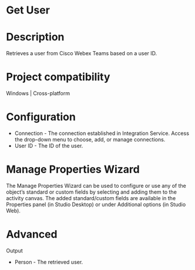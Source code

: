 ﻿# Get User

# Description

Retrieves a user from Cisco Webex Teams based on a user ID.

# Project compatibility

Windows | Cross-platform

# Configuration

* Connection - The connection established in Integration Service. Access the drop-down menu to choose, add, or manage connections.
* User ID - The ID of the user.

# Manage Properties Wizard

The Manage Properties Wizard can be used to configure or use any of the object’s standard or custom fields by selecting and adding them to the activity canvas. The added standard/custom fields are available in the Properties panel (in Studio Desktop) or under Additional options (in Studio Web).

# Advanced

Output

* Person - The retrieved user.
